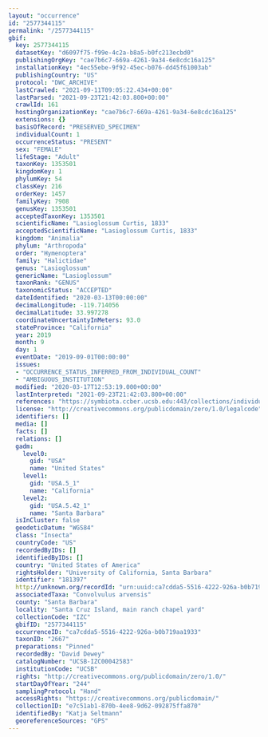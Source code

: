 ```yaml
---
layout: "occurrence"
id: "2577344115"
permalink: "/2577344115"
gbif:
  key: 2577344115
  datasetKey: "d6097f75-f99e-4c2a-b8a5-b0fc213ecbd0"
  publishingOrgKey: "cae7b6c7-669a-4261-9a34-6e8cdc16a125"
  installationKey: "4ec55ebe-9f92-45ec-b076-dd45f61003ab"
  publishingCountry: "US"
  protocol: "DWC_ARCHIVE"
  lastCrawled: "2021-09-11T09:05:22.434+00:00"
  lastParsed: "2021-09-23T21:42:03.800+00:00"
  crawlId: 161
  hostingOrganizationKey: "cae7b6c7-669a-4261-9a34-6e8cdc16a125"
  extensions: {}
  basisOfRecord: "PRESERVED_SPECIMEN"
  individualCount: 1
  occurrenceStatus: "PRESENT"
  sex: "FEMALE"
  lifeStage: "Adult"
  taxonKey: 1353501
  kingdomKey: 1
  phylumKey: 54
  classKey: 216
  orderKey: 1457
  familyKey: 7908
  genusKey: 1353501
  acceptedTaxonKey: 1353501
  scientificName: "Lasioglossum Curtis, 1833"
  acceptedScientificName: "Lasioglossum Curtis, 1833"
  kingdom: "Animalia"
  phylum: "Arthropoda"
  order: "Hymenoptera"
  family: "Halictidae"
  genus: "Lasioglossum"
  genericName: "Lasioglossum"
  taxonRank: "GENUS"
  taxonomicStatus: "ACCEPTED"
  dateIdentified: "2020-03-13T00:00:00"
  decimalLongitude: -119.714056
  decimalLatitude: 33.997278
  coordinateUncertaintyInMeters: 93.0
  stateProvince: "California"
  year: 2019
  month: 9
  day: 1
  eventDate: "2019-09-01T00:00:00"
  issues:
  - "OCCURRENCE_STATUS_INFERRED_FROM_INDIVIDUAL_COUNT"
  - "AMBIGUOUS_INSTITUTION"
  modified: "2020-03-17T12:53:19.000+00:00"
  lastInterpreted: "2021-09-23T21:42:03.800+00:00"
  references: "https://symbiota.ccber.ucsb.edu:443/collections/individual/index.php?occid=181397"
  license: "http://creativecommons.org/publicdomain/zero/1.0/legalcode"
  identifiers: []
  media: []
  facts: []
  relations: []
  gadm:
    level0:
      gid: "USA"
      name: "United States"
    level1:
      gid: "USA.5_1"
      name: "California"
    level2:
      gid: "USA.5.42_1"
      name: "Santa Barbara"
  isInCluster: false
  geodeticDatum: "WGS84"
  class: "Insecta"
  countryCode: "US"
  recordedByIDs: []
  identifiedByIDs: []
  country: "United States of America"
  rightsHolder: "University of California, Santa Barbara"
  identifier: "181397"
  http://unknown.org/recordId: "urn:uuid:ca7cdda5-5516-4222-926a-b0b719aa1933"
  associatedTaxa: "Convolvulus arvensis"
  county: "Santa Barbara"
  locality: "Santa Cruz Island, main ranch chapel yard"
  collectionCode: "IZC"
  gbifID: "2577344115"
  occurrenceID: "ca7cdda5-5516-4222-926a-b0b719aa1933"
  taxonID: "2667"
  preparations: "Pinned"
  recordedBy: "David Dewey"
  catalogNumber: "UCSB-IZC00042583"
  institutionCode: "UCSB"
  rights: "http://creativecommons.org/publicdomain/zero/1.0/"
  startDayOfYear: "244"
  samplingProtocol: "Hand"
  accessRights: "https://creativecommons.org/publicdomain/"
  collectionID: "e7c51ab1-870b-4ee8-9d62-092875ffa870"
  identifiedBy: "Katja Seltmann"
  georeferenceSources: "GPS"
---
```


